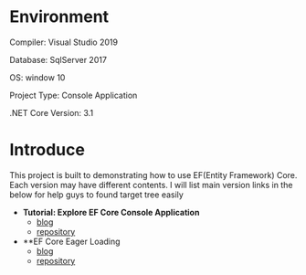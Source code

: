 # Environment

Compiler: Visual Studio 2019

Database: SqlServer 2017

OS: window 10

Project Type: Console Application

.NET Core Version: 3.1

 # Introduce

This project is built to demonstrating how to use EF(Entity Framework) Core. Each version may have different contents. I will list main version links in the below for help guys to found target tree easily

- **Tutorial: Explore EF Core Console Application**
  - [blog](https://voltwu.github.io/blog/csharp/2020/02/25/Tutorial-Explore-EF-Core-Console-Application/)
  - [repository](https://github.com/voltwu/C-Sharp-Console-Application-EF-Core-Example/tree/b1e4c8a75245f4bd569b8c0b7cca586523db96f4)
- **EF Core Eager Loading
  - [blog](https://voltwu.github.io/blog/csharp/2020/03/03/EF-Core-Eager-Loading/)
  - [repository](https://github.com/voltwu/C-Sharp-Console-Application-EF-Core-Example/tree/b2d33ad3f6f19e06b20afeb68218798c7f2f9f08)
